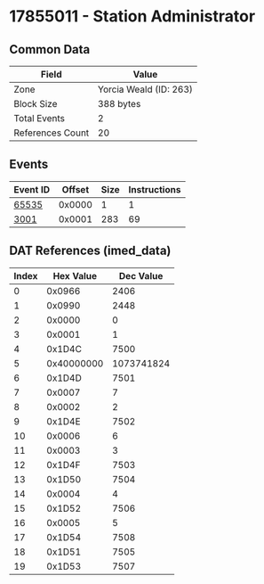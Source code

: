 # 17855011 - Station Administrator

## Common Data

| Field            | Value                  |
|------------------|------------------------|
| Zone             | Yorcia Weald (ID: 263) |
| Block Size       | 388 bytes              |
| Total Events     | 2                      |
| References Count | 20                     |

## Events

| Event ID            | Offset   |   Size |   Instructions |
|---------------------|----------|--------|----------------|
| [65535](./65535.md) | 0x0000   |      1 |              1 |
| [3001](./3001.md)   | 0x0001   |    283 |             69 |

## DAT References (imed_data)

|   Index | Hex Value   |   Dec Value |
|---------|-------------|-------------|
|       0 | 0x0966      |        2406 |
|       1 | 0x0990      |        2448 |
|       2 | 0x0000      |           0 |
|       3 | 0x0001      |           1 |
|       4 | 0x1D4C      |        7500 |
|       5 | 0x40000000  |  1073741824 |
|       6 | 0x1D4D      |        7501 |
|       7 | 0x0007      |           7 |
|       8 | 0x0002      |           2 |
|       9 | 0x1D4E      |        7502 |
|      10 | 0x0006      |           6 |
|      11 | 0x0003      |           3 |
|      12 | 0x1D4F      |        7503 |
|      13 | 0x1D50      |        7504 |
|      14 | 0x0004      |           4 |
|      15 | 0x1D52      |        7506 |
|      16 | 0x0005      |           5 |
|      17 | 0x1D54      |        7508 |
|      18 | 0x1D51      |        7505 |
|      19 | 0x1D53      |        7507 |
